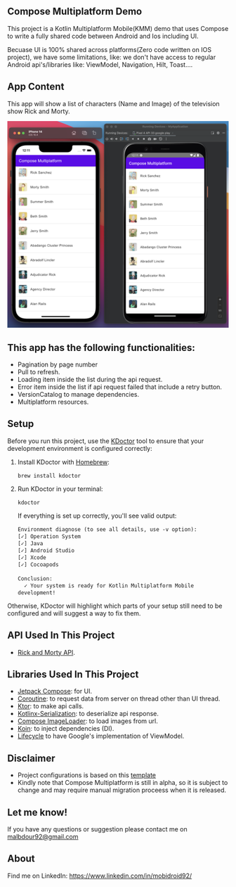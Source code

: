 ## Compose Multiplatform Demo
This project is a Kotlin Multiplatform Mobile(KMM) demo that uses Compose to write a fully shared code between Android and Ios including UI.

Becuase UI is 100% shared across platforms(Zero code written on IOS project), we have some limitations, like: we don't have access to regular Android api's/libraries like: ViewModel, Navigation, Hilt, Toast....

## App Content
This app will show a list of characters (Name and Image) of the television show Rick and Morty. 

![](Screenshot.png)

## This app has the following functionalities:
- Pagination by page number
- Pull to refresh.
- Loading item inside the list during the api request.
- Error item inside the list if api request failed that include a retry button.
- VersionCatalog to manage dependencies.
- Multiplatform resources.


## Setup
Before you run this project, use the [KDoctor](https://github.com/Kotlin/kdoctor) tool to ensure that your development environment is configured correctly:

1. Install KDoctor with [Homebrew](https://brew.sh/):

    ```text
    brew install kdoctor
    ```

2. Run KDoctor in your terminal:

    ```text
    kdoctor
    ```

   If everything is set up correctly, you'll see valid output:

   ```text
   Environment diagnose (to see all details, use -v option):
   [✓] Operation System
   [✓] Java
   [✓] Android Studio
   [✓] Xcode
   [✓] Cocoapods
   
   Conclusion:
     ✓ Your system is ready for Kotlin Multiplatform Mobile development!
   ```

Otherwise, KDoctor will highlight which parts of your setup still need to be configured and will suggest a way to fix them.

## API Used In This Project
- [Rick and Morty API](https://rickandmortyapi.com/).

## Libraries Used In This Project
- [Jetpack Compose](https://developer.android.com/jetpack/compose): for UI.
- [Coroutine](https://github.com/Kotlin/kotlinx.coroutines): to request data from server on thread other than UI thread. 
- [Ktor](https://ktor.io/docs/getting-started-ktor-client.html): to make api calls.
- [Kotlinx-Serialization](https://github.com/Kotlin/kotlinx.serialization): to deserialize api response. 
- [Compose ImageLoader](https://github.com/qdsfdhvh/compose-imageloader): to load images from url.
- [Koin](https://github.com/InsertKoinIO/koin): to inject dependencies (DI).
- [Lifecycle](https://developer.android.com/jetpack/androidx/releases/lifecycle) to have Google's implementation of ViewModel.

## Disclaimer
- Project configurations is based on this [template](https://github.com/JetBrains/compose-multiplatform-ios-android-template#readme)
- Kindly note that Compose Multiplatform is still in alpha, so it is subject to change and may require manual migration proceess when it is released.

## Let me know!
If you have any questions or suggestion please contact me on malbdour92@gmail.com

## About
Find me on LinkedIn: https://www.linkedin.com/in/mobidroid92/
